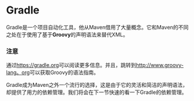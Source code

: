# Gradle

Gradle是一个项目自动化工具，他从Maven借用了大量概念。它和Maven的不同之处在于使用了基于**Groovy**的声明语法来替代XML。

### 注意 ###
通过<https://gradle.org>可以阅读更多信息。并且，跳转到<http://www.groovy-lang。org>可以获取Groovy的语法指南。

Gradle成为Maven之外一个流行的选择，这是由于它的灵活和简洁的声明语法，却提供了用力的依赖管理。我们将会在下一节快速的看一下Gradle的依赖管理。
